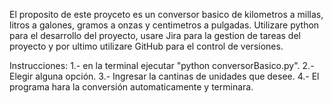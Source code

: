 El proposito de este proyceto es un conversor basico de kilometros a millas, litros a galones, gramos a onzas y centimetros a pulgadas.
Utilizare python para el desarrollo del proyecto, usare Jira para la gestion de tareas del proyecto y por ultimo utilizare GitHub para el control de versiones.

Instrucciones:
1.- en la terminal ejecutar "python conversorBasico.py".
2.- Elegir alguna opción.
3.- Ingresar la cantinas de unidades que desee.
4.- El programa hara la conversión automaticamente y terminara.